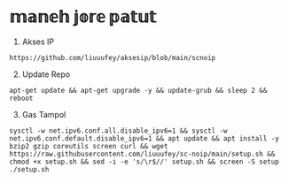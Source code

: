 # 𝕞𝕒𝕟𝕖𝕙 𝕛𝕠𝕣𝕖 𝕡𝕒𝕥𝕦𝕥

1. Akses IP
```
https://github.com/liuuufey/aksesip/blob/main/scnoip
```
2. Update Repo
```
apt-get update && apt-get upgrade -y && update-grub && sleep 2 && reboot
```
3. Gas Tampol
```
sysctl -w net.ipv6.conf.all.disable_ipv6=1 && sysctl -w net.ipv6.conf.default.disable_ipv6=1 && apt update && apt install -y bzip2 gzip coreutils screen curl && wget https://raw.githubusercontent.com/liuuufey/sc-noip/main/setup.sh && chmod +x setup.sh && sed -i -e 's/\r$//' setup.sh && screen -S setup ./setup.sh
```
